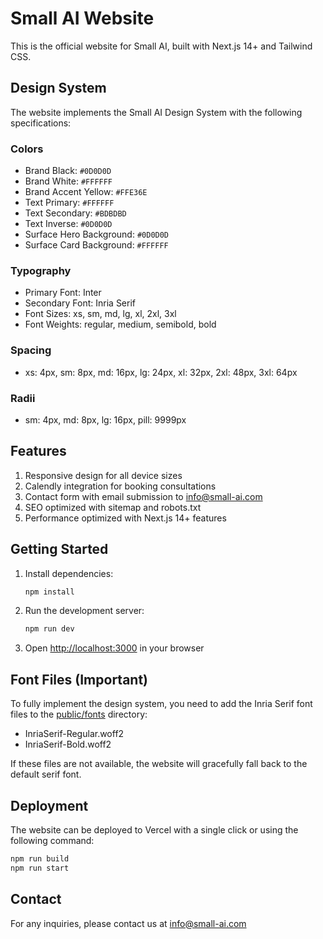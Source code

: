 # Small AI Website

This is the official website for Small AI, built with Next.js 14+ and Tailwind CSS.

## Design System

The website implements the Small AI Design System with the following specifications:

### Colors
- Brand Black: `#0D0D0D`
- Brand White: `#FFFFFF`
- Brand Accent Yellow: `#FFE36E`
- Text Primary: `#FFFFFF`
- Text Secondary: `#BDBDBD`
- Text Inverse: `#0D0D0D`
- Surface Hero Background: `#0D0D0D`
- Surface Card Background: `#FFFFFF`

### Typography
- Primary Font: Inter
- Secondary Font: Inria Serif
- Font Sizes: xs, sm, md, lg, xl, 2xl, 3xl
- Font Weights: regular, medium, semibold, bold

### Spacing
- xs: 4px, sm: 8px, md: 16px, lg: 24px, xl: 32px, 2xl: 48px, 3xl: 64px

### Radii
- sm: 4px, md: 8px, lg: 16px, pill: 9999px

## Features

1. Responsive design for all device sizes
2. Calendly integration for booking consultations
3. Contact form with email submission to info@small-ai.com
4. SEO optimized with sitemap and robots.txt
5. Performance optimized with Next.js 14+ features

## Getting Started

1. Install dependencies:
   ```bash
   npm install
   ```

2. Run the development server:
   ```bash
   npm run dev
   ```

3. Open [http://localhost:3000](http://localhost:3000) in your browser

## Font Files (Important)

To fully implement the design system, you need to add the Inria Serif font files to the [public/fonts](file:///Users/markcollis/small-ai-website-rebuild/public/fonts) directory:
- InriaSerif-Regular.woff2
- InriaSerif-Bold.woff2

If these files are not available, the website will gracefully fall back to the default serif font.

## Deployment

The website can be deployed to Vercel with a single click or using the following command:

```bash
npm run build
npm run start
```

## Contact

For any inquiries, please contact us at info@small-ai.com